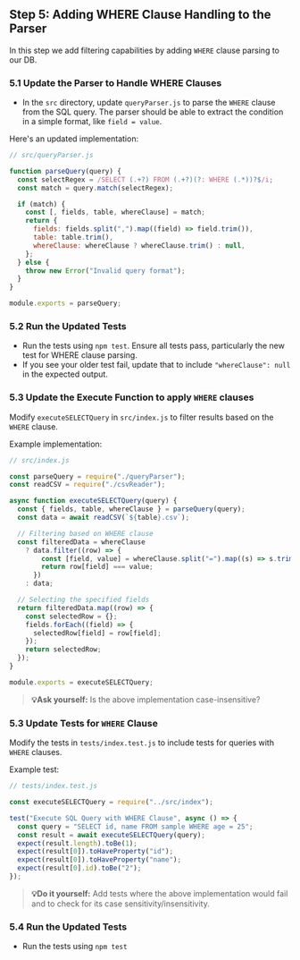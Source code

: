 ## Step 5: Adding WHERE Clause Handling to the Parser

In this step we add filtering capabilities by adding `WHERE` clause parsing to our DB.

### 5.1 Update the Parser to Handle WHERE Clauses

- In the `src` directory, update `queryParser.js` to parse the `WHERE` clause from the SQL query.
  The parser should be able to extract the condition in a simple format, like `field = value`.

Here's an updated implementation:

```javascript
// src/queryParser.js

function parseQuery(query) {
  const selectRegex = /SELECT (.+?) FROM (.+?)(?: WHERE (.*))?$/i;
  const match = query.match(selectRegex);

  if (match) {
    const [, fields, table, whereClause] = match;
    return {
      fields: fields.split(",").map((field) => field.trim()),
      table: table.trim(),
      whereClause: whereClause ? whereClause.trim() : null,
    };
  } else {
    throw new Error("Invalid query format");
  }
}

module.exports = parseQuery;
```

### 5.2 Run the Updated Tests

- Run the tests using `npm test`. Ensure all tests pass, particularly the new test for WHERE clause parsing.
- If you see your older test fail, update that to include `"whereClause": null` in the expected output.

### 5.3 Update the Execute Function to apply `WHERE` clauses

Modify `executeSELECTQuery` in `src/index.js` to filter results based on the `WHERE` clause.

Example implementation:

```javascript
// src/index.js

const parseQuery = require("./queryParser");
const readCSV = require("./csvReader");

async function executeSELECTQuery(query) {
  const { fields, table, whereClause } = parseQuery(query);
  const data = await readCSV(`${table}.csv`);

  // Filtering based on WHERE clause
  const filteredData = whereClause
    ? data.filter((row) => {
        const [field, value] = whereClause.split("=").map((s) => s.trim());
        return row[field] === value;
      })
    : data;

  // Selecting the specified fields
  return filteredData.map((row) => {
    const selectedRow = {};
    fields.forEach((field) => {
      selectedRow[field] = row[field];
    });
    return selectedRow;
  });
}

module.exports = executeSELECTQuery;
```

> **💡Ask yourself:** Is the above implementation case-insensitive?

### 5.3 Update Tests for `WHERE` Clause

Modify the tests in `tests/index.test.js` to include tests for queries with `WHERE` clauses.

Example test:

```javascript
// tests/index.test.js

const executeSELECTQuery = require("../src/index");

test("Execute SQL Query with WHERE Clause", async () => {
  const query = "SELECT id, name FROM sample WHERE age = 25";
  const result = await executeSELECTQuery(query);
  expect(result.length).toBe(1);
  expect(result[0]).toHaveProperty("id");
  expect(result[0]).toHaveProperty("name");
  expect(result[0].id).toBe("2");
});
```

> **💡Do it yourself:** Add tests where the above
> implementation would fail and to check for its case sensitivity/insensitivity.

### 5.4 Run the Updated Tests

- Run the tests using `npm test`
